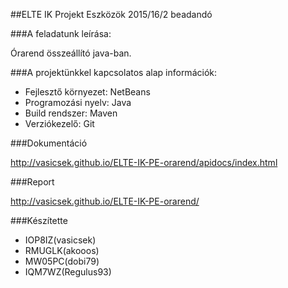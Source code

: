 ##ELTE IK Projekt Eszközök 2015/16/2 beadandó

###A feladatunk leírása:

Órarend összeállító java-ban.

###A projektünkkel kapcsolatos alap információk:

- Fejlesztő környezet: NetBeans
- Programozási nyelv: Java
- Build rendszer: Maven
- Verziókezelő: Git

###Dokumentáció

http://vasicsek.github.io/ELTE-IK-PE-orarend/apidocs/index.html

###Report

http://vasicsek.github.io/ELTE-IK-PE-orarend/

###Készítette

* IOP8IZ(vasicsek)
* RMUGLK(akooos)
* MW05PC(dobi79)
* IQM7WZ(Regulus93)



